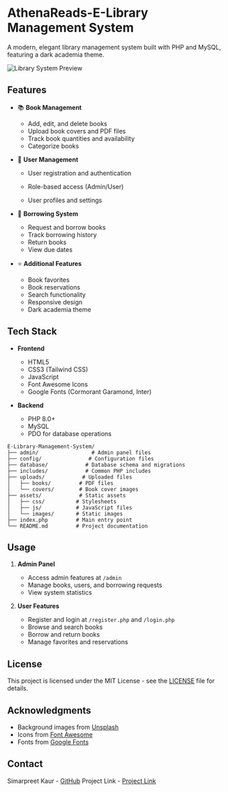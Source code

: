 # AthenaReads-E-Library Management System

A modern, elegant library management system built with PHP and MySQL, featuring a dark academia theme.

![Library System Preview](https://images.unsplash.com/photo-1481627834876-b7833e8f5570?q=80&w=228&auto=format&fit=crop)

## Features

- 📚 **Book Management**
  - Add, edit, and delete books
  - Upload book covers and PDF files
  - Track book quantities and availability
  - Categorize books

- 👥 **User Management**
  - User registration and authentication
  - Role-based access (Admin/User)

  - User profiles and settings

- 🔄 **Borrowing System**
  - Request and borrow books
  - Track borrowing history
  - Return books
  - View due dates

- ⭐ **Additional Features**
  - Book favorites
  - Book reservations
  - Search functionality
  - Responsive design
  - Dark academia theme

## Tech Stack

- **Frontend**
  - HTML5
  - CSS3 (Tailwind CSS)
  - JavaScript
  - Font Awesome Icons
  - Google Fonts (Cormorant Garamond, Inter)

- **Backend**
  - PHP 8.0+
  - MySQL
  - PDO for database operations


```
E-Library-Management-System/
├── admin/                 # Admin panel files
├── config/               # Configuration files
├── database/            # Database schema and migrations
├── includes/            # Common PHP includes
├── uploads/            # Uploaded files
│   ├── books/         # PDF files
│   └── covers/        # Book cover images
├── assets/            # Static assets
│   ├── css/          # Stylesheets
│   ├── js/           # JavaScript files
│   └── images/       # Static images
├── index.php         # Main entry point
└── README.md         # Project documentation
```

## Usage

1. **Admin Panel**
   - Access admin features at `/admin`
   - Manage books, users, and borrowing requests
   - View system statistics

2. **User Features**
   - Register and login at `/register.php` and `/login.php`
   - Browse and search books
   - Borrow and return books
   - Manage favorites and reservations


## License

This project is licensed under the MIT License - see the [LICENSE](LICENSE) file for details.

## Acknowledgments

- Background images from [Unsplash](https://unsplash.com)
- Icons from [Font Awesome](https://fontawesome.com)
- Fonts from [Google Fonts](https://fonts.google.com)

## Contact

Simarpreet Kaur - [GitHub](https://github.com/Simarpreet2005)
Project Link - [Project Link](https://github.com/Simarpreet2005/E-Library-Management-System-with-Digital-Access-)



